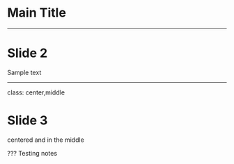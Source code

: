 # Main Title

---

# Slide 2
Sample text

---
class: center,middle

# Slide 3
centered and in the middle

???
Testing notes
